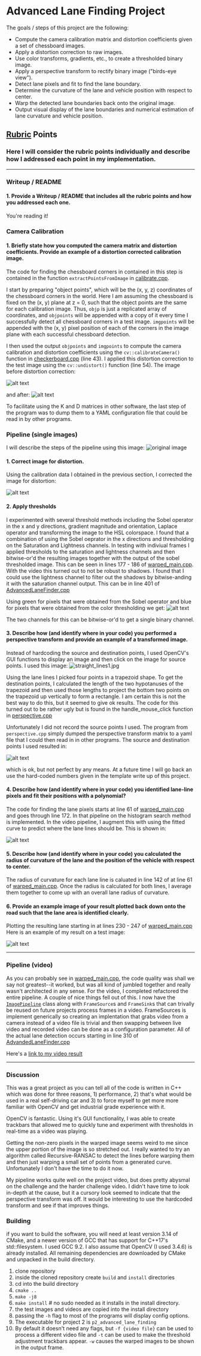 # **Advanced Lane Finding Project**

The goals / steps of this project are the following:

* Compute the camera calibration matrix and distortion coefficients given a set of chessboard images.
* Apply a distortion correction to raw images.
* Use color transforms, gradients, etc., to create a thresholded binary image.
* Apply a perspective transform to rectify binary image ("birds-eye view").
* Detect lane pixels and fit to find the lane boundary.
* Determine the curvature of the lane and vehicle position with respect to center.
* Warp the detected lane boundaries back onto the original image.
* Output visual display of the lane boundaries and numerical estimation of lane curvature and vehicle position.

[//]: # (Image References)
[image0]: ../../test_images_output/project2/chessboard_corners.jpg  "distorted"
[image1]: ../../test_images_output/project2/chessboard_corners_undistorted.jpg "Undistorted"
[image2]: ../../test_images/project2/test_images/signs_vehicles_xygrad.png  "Road Distorted"
[image2a]: ../../test_images_output/project2/signs_vehicles_xygrad_undistort.png  "Road Undistorted"
[image3]: ../../test_images_output/project2/signs_vehicles_xygrad_color_thresh.png "Threshold Example"
[image3a]: ../../test_images_output/project2/signs_vehicles_xygrad_binary_thresh.png "Binary Example"
[image4]: ../../test_images_output/project2/signs_vehicles_xygrad_warped.png  "Warp Example"
[image5]: ../../test_images_output/project2/signs_vehicles_xygrad_warped_annotated.png "Fit Visual"
[image6]: ../../test_images_output/project2/signs_vehicles_xygrad_fully_annotated.png  "Output"


## [Rubric](https://review.udacity.com/#!/rubrics/571/view) Points

### Here I will consider the rubric points individually and describe how I addressed each point in my implementation.  

---

### Writeup / README

#### 1. Provide a Writeup / README that includes all the rubric points and how you addressed each one.    

You're reading it!

### Camera Calibration

#### 1. Briefly state how you computed the camera matrix and distortion coefficients. Provide an example of a distortion corrected calibration image.

The code for finding the chessboard corners in contained in this step is contained in the function `extractPointsFromImage` in [calibrate.cpp](../7_camera_calibration/calibrate.cpp).
  
I start by preparing "object points", which will be the (x, y, z) coordinates of the chessboard corners in the world. Here I am assuming the chessboard is fixed on the (x, y) plane at z = 0, such that the object points are the same for each calibration image.  Thus, `objp` is just a replicated array of coordinates, and `objpoints` will be appended with a copy of it every time I successfully detect all chessboard corners in a test image.  `imgpoints` will be appended with the (x, y) pixel position of each of the corners in the image plane with each successful chessboard detection.  

I then used the output `objpoints` and `imgpoints` to compute the camera calibration and distortion coefficients using the `cv::calibrateCamera()` function in [checkerboard.cpp](../7_camera_calibration/checkerboard.cpp) (line 43).  I applied this distortion correction to the test image using the `cv::undistort()` function (line 54). The image before distortion correction: 

![alt text][image0] 

and after:
![alt text][image1]

To facilitate using the K and D matrices in other software, the last step of the program was to dump them to a YAML configuration file that could be read in by other programs.

### Pipeline (single images)
I will describe the steps of the pipeline using this image:
![original image][image2]
#### 1. Correct image for distortion.
Using the calibration data I obtained in the previous section, I corrected the image
for distortion:

![alt text][image2a]

#### 2. Apply thresholds

I experimented with several threshold methods including the Sobel operator in the x and y directions, gradient magnitude and orientation, Laplace operator and transforming the image to the HSL colorspace.  I found that a combination of using the Sobel oeprator in the x directions and thresholding on the Saturation and Lightness channels. In testing with indiviual frames I applied thresholds to the saturation and lightness channels and then bitwise-or'd the resulting images together with the output of the sobel thresholded image.  This can be seen in lines 177 - 186 of [warped_main.cpp](../9_advanced_computer_vision/warped_main.cpp).  With the video this turned out to not be robust to shadows. I found that I could use the lightness channel to filter out the shadows by bitwise-anding it with the saturation channel output.  This can be in line 401 of [AdvancedLaneFinder.cpp](./AdvancedLaneFinder.cpp) 

Using green for pixels that were obtained from the Sobel operator and blue for pixels that were obtained from the color thresholding we get:
![alt text][image3]

The two channels for this can be bitwise-or'd to get a single binary channel.

#### 3. Describe how (and identify where in your code) you performed a perspective transform and provide an example of a transformed image.

Instead of hardcoding the source and destination points, I used OpenCV's GUI functions to display an image and then click on the image for source points. I used this image:
![straight_lines1.jpg](../../test_images/project2/test_images/straight_lines1.jpg)

Using the lane lines I picked four points in a trapezoid shape.  To get the destination points, I calculated the length of the two hypotanuses of the trapezoid and then used those lengths to project the bottom two points on the trapezoid up vertically to form a rectangle.  I am certain this is not the best way to do this, but it seemed to give ok results. The code for this turned out to be rather ugly but is found in the handle_mouse_click function in [perspective.cpp](../7_camera_calibration/perspective.cpp)

Unfortunately I did not record the source points I used.  The program from `perspective.cpp` simply dumped the perspective transform matrix to a yaml file that I could then read in in other programs.  The source and destination points I used resulted in:

![alt text][image4]

which is ok, but not perfect by any means.  At a future time I will go back an use the hard-coded numbers given in the template write up of this project.

#### 4. Describe how (and identify where in your code) you identified lane-line pixels and fit their positions with a polynomial?

The code for finding the lane pixels starts at line 61 of [warped_main.cpp](../9_advanced_computer_vision/warped_main.cpp) and goes through line 172. In that pipeline on the histogram search method is implemented. In the video pipeline, I augment this with using the fitted curve to predict where the lane lines should be. This is shown in:

![alt text][image5]

#### 5. Describe how (and identify where in your code) you calculated the radius of curvature of the lane and the position of the vehicle with respect to center.

The radius of curvature for each lane line is caluated in line 142 of at line 61 of [warped_main.cpp](../9_advanced_computer_vision/warped_main.cpp).  Once the radius is calculated for both lines, I average them together to come up with an overall lane radius of curvature. 


#### 6. Provide an example image of your result plotted back down onto the road such that the lane area is identified clearly.

Plotting the resulting lane starting in at lines 230 - 247 of [warped_main.cpp](../9_advanced_computer_vision/warped_main.cpp)
  Here is an example of my result on a test image:

![alt text][image6]

---

### Pipeline (video)

As you can probably see in [warped_main.cpp](../9_advanced_computer_vision/warped_main.cpp), the code quality was shall we say not greatest--it worked, but was all kind of jumbled together and really wasn't architected in any sense.  For the video, I completed refactored the entire pipeline.  A couple of nice things fell out of this.  I now have the [`ImagePipeline`](../common/ImagePipeline.hpp) class along with `FrameSource`s and `FrameSink`s that can trivally be reused on future projects process frames in a video.  FrameSources is implement generically so creating an implentation that grabs video from a camera instead of a video file is trivial and then swapping between live video and recorded video can be done as a configuration parameter. 
All of the actual lane detection occurs starting in line 310 of [AdvandedLaneFinder.cpp](./AdvancedLaneFinder.cpp)

Here's a [link to my video result](https://youtu.be/6rY7u-j04Uk)

---

### Discussion

This was a great project as you can tell all of the code is written in C++ which was done for three reasons, 1) performance, 2) that's what would be used in a real self-driving car and 3) to force myself to get more more familiar with OpenCV and get industrial grade experience with it.

OpenCV is fantastic.  Using it's GUI functionality, I was able to create trackbars that allowed me to quickly tune and experiment with thresholds in real-time as a video was playing.

Getting the non-zero pixels in the warped image seems weird to me since the upper portion of the image is so stretched out.  I really wanted to try an algorithm called Recursive-RANSAC to detect the lines before warping them and then just warping a small set of points from a generated curve. Unfortunately I don't have the time to do it now.

My pipeline works quite well on the project video, but does pretty abysmal on the challenge and the harder challenge video.  I didn't have time to look in-depth at the cause, but it a cursory look seemed to indicate that the perspective transform was off. It would be interesting to use the hardcoded transform and see if that improves things. 

### Building

if you want to build the software, you will need at least version 3.14 of CMake, and a newer version of GCC that has support for C++17's std::filesystem. I used GCC 9.2. I also assume that OpenCV (I used 3.4.6) is already installed.  All remaining dependencies are downloaded by CMake and unpacked in the build directory.

1. clone repository
2. inside the cloned repository create `build` and `install` directories
3. cd into the build directory
4. `cmake ..`
5. `make -j8`
6. `make install` # no sudo needed as it installs in the install directory.
7. the test images and videos are copied into the install directory
8. passing the `-h` flag to most of the programs will display config options.  
9. The executable for project 2 is `p2_advanced_lane_finding`
10. By default it doesn't need any flags, but `-f {video file}` can be used to process a different video file and `-t` can be used to make the threshold adjustment trackbars appear. `-w` causes the warped images to be shown in the output frame. 

